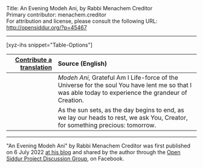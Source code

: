 <html>
<head></head>
<body>
Title: An Evening Modeh Ani, by Rabbi Menachem Creditor<br />
Primary contributor: menachem.creditor<br />
For attribution and license, please consult the following URL: <a href="http://opensiddur.org/?p=45467">http://opensiddur.org/?p=45467</a>
<p />
<hr />

[xyz-ihs snippet="Table-Options"]<table style="margin-left: auto; margin-right: auto;" class="draggable">
<thead><tr><th id="x" style="text-align: right;"><a href="/translate/" target="_blank" rel="noopener">Contribute a translation</a></th><th style="text-align: left;">Source (English)</th></tr></thead>
<tbody>
<tr><td style="vertical-align:top;">
<div class="liturgy" lang="he" style="text-align: right;">

</div></td>

<td style="vertical-align:top;">
<div class="english" lang="en" style="text-align: left;">
<em>Modeh Ani</em>, Grateful Am I
Life-force of the Universe
for the soul You have lent me
so that I was able today
to experience the grandeur of Creation.
</div></td></tr>


<tr><td style="vertical-align:top;">
<div class="liturgy" lang="he" style="text-align: right;">

</div></td>

<td style="vertical-align:top;">
<div class="english" lang="en" style="text-align: left;">
As the sun sets, 
as the day begins to end,
as we lay our heads to rest,
we ask You, Creator,
for something precious:
tomorrow.
</div></td></tr>
</tbody></table>

<hr />

"An Evening Modeh Ani" by Rabbi Menachem Creditor was first published on 6 July 2022 <a href="http://rabbicreditor.blogspot.com/2022/07/an-evening-modeh-ani.html">at his blog</a> and shared by the author through the <a href="https://www.facebook.com/groups/opensiddur/posts/10159470739152746/">Open Siddur Project Discussion Group</a>, on Facebook.

&nbsp;
</body>
</html>